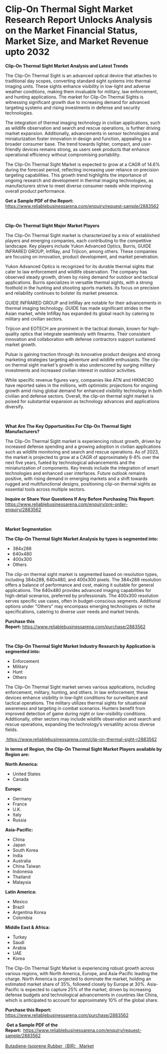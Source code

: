 <p><h1>Clip-On Thermal Sight Market Research Report Unlocks Analysis on the Market Financial Status, Market Size, and Market Revenue upto 2032</h1></p><p><strong>Clip-On Thermal Sight Market Analysis and Latest Trends</strong></p>
<p><p>The Clip-On Thermal Sight is an advanced optical device that attaches to traditional day scopes, converting standard sight systems into thermal imaging units. These sights enhance visibility in low-light and adverse weather conditions, making them invaluable for military, law enforcement, and hunting applications. The market for Clip-On Thermal Sights is witnessing significant growth due to increasing demand for advanced targeting systems and rising investments in defense and security technologies.</p><p>The integration of thermal imaging technology in civilian applications, such as wildlife observation and search and rescue operations, is further driving market expansion. Additionally, advancements in sensor technologies and miniaturization foster innovation in design and function, appealing to a broader consumer base. The trend towards lighter, compact, and user-friendly devices remains strong, as users seek products that enhance operational efficiency without compromising portability. </p><p>The Clip-On Thermal Sight Market is expected to grow at a CAGR of 14.6% during the forecast period, reflecting increasing user reliance on precision targeting capabilities. This growth trend highlights the importance of ongoing research and development in thermal imaging technologies, as manufacturers strive to meet diverse consumer needs while improving overall product performance.</p></p>
<p><strong>Get a Sample PDF of the Report:&nbsp;</strong> <a href="https://www.reliablebusinessarena.com/enquiry/request-sample/2883562?utm_campaign=3042&utm_medium=2&utm_source=Github&utm_content=ia&utm_term=13032025&utm_id=clip-on-thermal-sight">https://www.reliablebusinessarena.com/enquiry/request-sample/2883562</a></p>
<p>&nbsp;</p>
<p><strong>Clip-On Thermal Sight Major Market Players</strong></p>
<p><p>The Clip-On Thermal Sight market is characterized by a mix of established players and emerging companies, each contributing to the competitive landscape. Key players include Yukon Advanced Optics, Burris, GUIDE INFRARED GROUP, InfiRay, and Trijicon, among others. These companies are focusing on innovation, product development, and market penetration.</p><p>Yukon Advanced Optics is recognized for its durable thermal sights that cater to law enforcement and wildlife observation. The company has observed steady growth, driven by rising demand for outdoor and tactical applications. Burris specializes in versatile thermal sights, with a strong foothold in the hunting and shooting sports markets. Its focus on precision and reliability continues to bolster its market presence.</p><p>GUIDE INFRARED GROUP and InfiRay are notable for their advancements in thermal imaging technology. GUIDE has made significant strides in the Asian market, while InfiRay has expanded its global reach by catering to military and civilian sectors. </p><p>Trijicon and EOTECH are prominent in the tactical domain, known for high-quality optics that integrate seamlessly with firearms. Their consistent innovation and collaboration with defense contractors support sustained market growth.</p><p>Pulsar is gaining traction through its innovative product designs and strong marketing strategies targeting adventure and wildlife enthusiasts. The clip-on thermal sight market's growth is also underscored by surging military investments and increased civilian interest in outdoor activities.</p><p>While specific revenue figures vary, companies like ATN and HIKMICRO have reported sales in the millions, with optimistic projections for ongoing growth amid rising global demand for enhanced visibility technology in both civilian and defense sectors. Overall, the clip-on thermal sight market is poised for substantial expansion as technology advances and applications diversify.</p></p>
<p>&nbsp;</p>
<p><strong>What Are The Key Opportunities For Clip-On Thermal Sight Manufacturers?</strong></p>
<p><p>The Clip-On Thermal Sight market is experiencing robust growth, driven by increased defense spending and a growing adoption in civilian applications such as wildlife monitoring and search and rescue operations. As of 2023, the market is projected to grow at a CAGR of approximately 6-8% over the next five years, fueled by technological advancements and the miniaturization of components. Key trends include the integration of smart technologies and enhanced user interfaces. Future outlook remains positive, with rising demand in emerging markets and a shift towards rugged and multifunctional designs, positioning clip-on thermal sights as essential tools across multiple sectors.</p></p>
<p><strong>Inquire or Share Your Questions If Any Before Purchasing This Report:</strong> <a href="https://www.reliablebusinessarena.com/enquiry/pre-order-enquiry/2883562?utm_campaign=3042&utm_medium=2&utm_source=Github&utm_content=ia&utm_term=13032025&utm_id=clip-on-thermal-sight">https://www.reliablebusinessarena.com/enquiry/pre-order-enquiry/2883562</a></p>
<p>&nbsp;</p>
<p><strong>Market Segmentation</strong></p>
<p><strong>The Clip-On Thermal Sight Market Analysis by types is segmented into:</strong></p>
<p><ul><li>384x288</li><li>640x480</li><li>400x300</li><li>Others</li></ul></p>
<p><p>The clip-on thermal sight market is segmented based on resolution types, including 384x288, 640x480, and 400x300 pixels. The 384x288 resolution offers a balance of performance and cost, making it suitable for general applications. The 640x480 provides advanced imaging capabilities for high-detail scenarios, preferred by professionals. The 400x300 resolution serves specific use cases, often in budget-conscious segments. Additional options under "Others" may encompass emerging technologies or niche specifications, catering to diverse user needs and market trends.</p></p>
<p><strong>Purchase this Report:&nbsp;</strong><a href="https://www.reliablebusinessarena.com/purchase/2883562?utm_campaign=3042&utm_medium=2&utm_source=Github&utm_content=ia&utm_term=13032025&utm_id=clip-on-thermal-sight">https://www.reliablebusinessarena.com/purchase/2883562</a></p>
<p>&nbsp;</p>
<p><strong>The Clip-On Thermal Sight Market Industry Research by Application is segmented into:</strong></p>
<p><ul><li>Enforcement</li><li>Military</li><li>Hunt</li><li>Others</li></ul></p>
<p><p>The Clip-On Thermal Sight market serves various applications, including enforcement, military, hunting, and others. In law enforcement, these devices enhance visibility in low-light conditions for surveillance and tactical operations. The military utilizes thermal sights for situational awareness and targeting in combat scenarios. Hunters benefit from improved detection of game during night or low-visibility conditions. Additionally, other sectors may include wildlife observation and search and rescue operations, expanding the technology’s versatility across diverse fields.</p></p>
<p><a href="https://www.reliablebusinessarena.com/clip-on-thermal-sight-r2883562?utm_campaign=3042&utm_medium=2&utm_source=Github&utm_content=ia&utm_term=13032025&utm_id=clip-on-thermal-sight">&nbsp;https://www.reliablebusinessarena.com/clip-on-thermal-sight-r2883562</a></p>
<p><strong>In terms of Region, the Clip-On Thermal Sight Market Players available by Region are:</strong></p>
<p>
    <p> <strong> North America: </strong>
        <ul>
            <li>United States</li>
            <li>Canada</li>
        </ul>
        </p> 
    <p> <strong> Europe: </strong>
        <ul>
            <li>Germany</li>
            <li>France</li>
            <li>U.K.</li>
            <li>Italy</li>
            <li>Russia</li>
        </ul>
        </p> 
    <p> <strong> Asia-Pacific: </strong>
        <ul>
            <li>China</li>
            <li>Japan</li>
            <li>South Korea</li>
            <li>India</li>
            <li>Australia</li>
            <li>China Taiwan</li>
            <li>Indonesia</li>
            <li>Thailand</li>
            <li>Malaysia</li>
        </ul>
        </p> 
    <p> <strong> Latin America: </strong>
        <ul>
            <li>Mexico</li>
            <li>Brazil</li>
            <li>Argentina Korea</li>
            <li>Colombia</li>
        </ul>
        </p> 
    <p> <strong> Middle East & Africa: </strong>
        <ul>
            <li>Turkey</li>
            <li>Saudi</li>
            <li>Arabia</li>
            <li>UAE</li>
            <li>Korea</li>
        </ul>
    </p>
    </p>
<p><p>The Clip-On Thermal Sight Market is experiencing robust growth across various regions, with North America, Europe, and Asia-Pacific leading the charge. North America is projected to dominate the market, holding an estimated market share of 35%, followed closely by Europe at 30%. Asia-Pacific is expected to capture 25% of the market, driven by increasing defense budgets and technological advancements in countries like China, which is anticipated to account for approximately 10% of the global share.</p></p>
<p><strong>Purchase this Report: </strong><a href="https://www.reliablebusinessarena.com/purchase/2883562?utm_campaign=3042&utm_medium=2&utm_source=Github&utm_content=ia&utm_term=13032025&utm_id=clip-on-thermal-sight">https://www.reliablebusinessarena.com/purchase/2883562</a></p>
<p>&nbsp;<strong>Get a Sample PDF of the Report:&nbsp;&nbsp;</strong><a href="https://www.reliablebusinessarena.com/enquiry/request-sample/2883562?utm_campaign=3042&utm_medium=2&utm_source=Github&utm_content=ia&utm_term=13032025&utm_id=clip-on-thermal-sight">https://www.reliablebusinessarena.com/enquiry/request-sample/2883562</a></p>
<p><strong></strong></p>
<p><p><a href="https://github.com/sapsaidamary/Market-Research-Report-List-1/blob/main/butadiene-isoprene-rubberbir-market.md?utm_campaign=3042&utm_medium=2&utm_source=Github&utm_content=ia&utm_term=13032025&utm_id=clip-on-thermal-sight">Butadiene-Isoprene Rubber（BIR） Market</a></p></p>